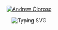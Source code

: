 <p align="center">
  <a href="https://github.com/ChadxScript">
    <img src="https://user-images.githubusercontent.com/101156843/235120554-8e015030-5ac0-4fc9-8259-cbcbcf46ef6b.png" alt="Andrew Oloroso" /></a>
</p>

<p align="center">
  <img src="https://readme-typing-svg.demolab.com?font=Bruno+Ace+SC&duration=1500&pause=1000&color=F3F73B&center=true&vCenter=true&width=435&lines=Do+you+know+that+text%3F;Seems+familiar+right%3F;That's+my+name+!;In+baybayin+%3A);And+its+CLICKABLE+!;Hi+!;I'm+a+Computer+Science+Student;I'm+Aspiring+Technopreneur+;I+like+to+Build+Connections;and+New+Day+is+New+Learnings;Future+SOFTWARE+ENGINEER;or+a+GAME+DEVELOPER;or+a+FRONT-END+DEVELOPER;or+a+BACK-END+DEVELOPER;or+a+FULL-STACK+DEVELOPER!;ewan+bahala+na+si+Lord;Say+Hi+to+me+if+we+met+%3A)" alt="Typing SVG" />
</p>

<br/>




<!--
**ChadxScript/ChadxScript** is a ✨ _special_ ✨ repository because its `README.md` (this file) appears on your GitHub profile.

Here are some ideas to get you started:

- 🔭 I’m currently working on ...
- 🌱 I’m currently learning ...
- 👯 I’m looking to collaborate on ...
- 🤔 I’m looking for help with ...
- 💬 Ask me about ...
- 📫 How to reach me: ...
- 😄 Pronouns: ...
- ⚡ Fun fact: ...
-->
